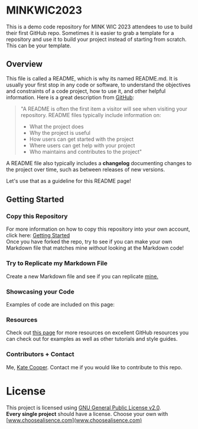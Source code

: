# MINKWIC2023
This is a demo code repository for MINK WIC 2023 attendees to use to build their first GitHub repo. Sometimes it is easier to grab a template for a repository and use it to build your project instead of starting from scratch. This can be your template.

## Overview
This file is called a README, which is why its named README.md. It is usually your first stop in any code or software, to understand the objectives and constraints of a code project, how to use it, and other helpful information. Here is a great description from [GitHub](https://docs.github.com/en/repositories/managing-your-repositorys-settings-and-features/customizing-your-repository/about-readmes):  
>"A README is often the first item a visitor will see when visiting your repository. README files typically include information on:
>  - What the project does
>  - Why the project is useful
>  - How users can get started with the project
>  - Where users can get help with your project
>  - Who maintains and contributes to the project"
  
A README file also typically includes a **changelog** documenting changes to the project over time, such as between releases of new versions.

Let's use that as a guideline for this README page! 

## Getting Started
### Copy this Repository
For more information on how to copy this repository into your own account, click here: [Getting Started](https://github.com/kmcooper/MINKWIC2023/blob/main/documents/getting_started.md)  
Once you have forked the repo, try to see if you can make your own Markdown file that matches mine _without_ looking at the Markdown code!

### Try to Replicate my Markdown File
Create a new Markdown file and see if you can replicate [mine.](documents/can_you_replicate.md)

### Showcasing your Code
Examples of code are included on this page: 

### Resources
Check out [this page](documents/guides.md) for more resources on excellent GitHub resources you can check out for examples as well as other tutorials and style guides.

### Contributors + Contact
Me, [Kate Cooper](https://www.unomaha.edu/college-of-information-science-and-technology/about/faculty-staff/kate-cooper.php).
Contact me if you would like to contribute to this repo.

    

# License
This project is licensed using [GNU General Public License v2.0](https://github.com/kmcooper/MINKWIC2023/blob/main/LICENSE).  
**Every single project** should have a license. Choose your own with [www.choosealisence.com](www.choosealisence.com)
